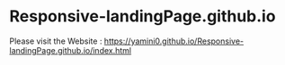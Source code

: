 # Responsive-landingPage.github.io
Please visit the Website : https://yamini0.github.io/Responsive-landingPage.github.io/index.html
